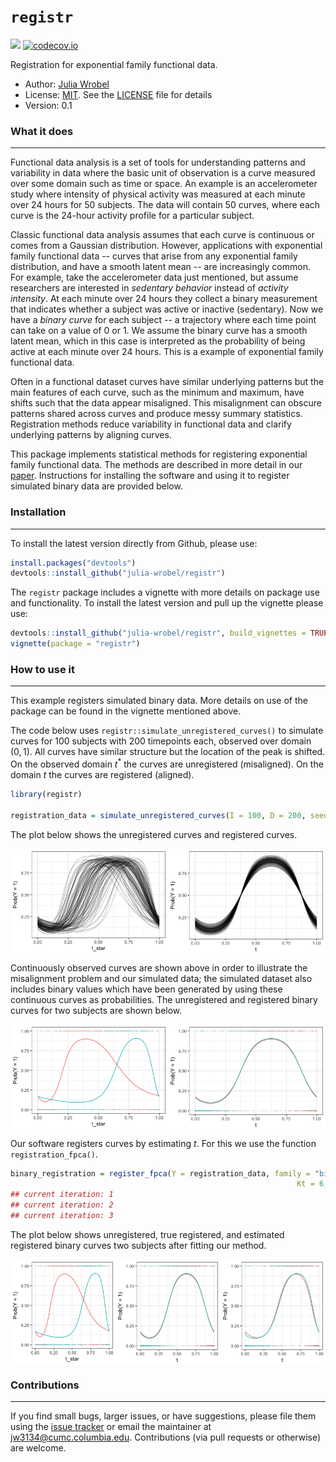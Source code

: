 
<!-- README.md is generated from README.Rmd. Please edit that file -->
`registr`
=========

[![](https://travis-ci.org/julia-wrobel/registr.svg?branch=master)](https://travis-ci.org/julia-wrobel/registr) [![codecov.io](https://codecov.io/gh/julia-wrobel/registr/coverage.svg?branch=master)](https://codecov.io/gh/julia-wrobel/registr/coverage.svg?branch=master)

Registration for exponential family functional data.

-   Author: [Julia Wrobel](http://juliawrobel.com)
-   License: [MIT](https://opensource.org/licenses/MIT). See the [LICENSE](LICENSE) file for details
-   Version: 0.1

### What it does

------------------------------------------------------------------------

Functional data analysis is a set of tools for understanding patterns and variability in data where the basic unit of observation is a curve measured over some domain such as time or space. An example is an accelerometer study where intensity of physical activity was measured at each minute over 24 hours for 50 subjects. The data will contain 50 curves, where each curve is the 24-hour activity profile for a particular subject.

Classic functional data analysis assumes that each curve is continuous or comes from a Gaussian distribution. However, applications with exponential family functional data -- curves that arise from any exponential family distribution, and have a smooth latent mean -- are increasingly common. For example, take the accelerometer data just mentioned, but assume researchers are interested in *sedentary behavior* instead of *activity intensity*. At each minute over 24 hours they collect a binary measurement that indicates whether a subject was active or inactive (sedentary). Now we have a *binary curve* for each subject -- a trajectory where each time point can take on a value of 0 or 1. We assume the binary curve has a smooth latent mean, which in this case is interpreted as the probability of being active at each minute over 24 hours. This is a example of exponential family functional data.

Often in a functional dataset curves have similar underlying patterns but the main features of each curve, such as the minimum and maximum, have shifts such that the data appear misaligned. This misalignment can obscure patterns shared across curves and produce messy summary statistics. Registration methods reduce variability in functional data and clarify underlying patterns by aligning curves.

This package implements statistical methods for registering exponential family functional data. The methods are described in more detail in our [paper](http://juliawrobel.com/Downloads/registration_ef.pdf). Instructions for installing the software and using it to register simulated binary data are provided below.

### Installation

------------------------------------------------------------------------

To install the latest version directly from Github, please use:

``` r
install.packages("devtools")
devtools::install_github("julia-wrobel/registr")
```

The `registr` package includes a vignette with more details on package use and functionality. To install the latest version and pull up the vignette please use:

``` r
devtools::install_github("julia-wrobel/registr", build_vignettes = TRUE)
vignette(package = "registr")
```

### How to use it

------------------------------------------------------------------------

This example registers simulated binary data. More details on use of the package can be found in the vignette mentioned above.

The code below uses `registr::simulate_unregistered_curves()` to simulate curves for 100 subjects with 200 timepoints each, observed over domain (0, 1). All curves have similar structure but the location of the peak is shifted. On the observed domain *t*<sup>\*</sup> the curves are unregistered (misaligned). On the domain *t* the curves are registered (aligned).

``` r
library(registr)

registration_data = simulate_unregistered_curves(I = 100, D = 200, seed = 2018)
```

The plot below shows the unregistered curves and registered curves.

<img src="README_files/figure-markdown_github-ascii_identifiers/plot_sim_data-1.png" style="display: block; margin: auto;" />

Continuously observed curves are shown above in order to illustrate the misalignment problem and our simulated data; the simulated dataset also includes binary values which have been generated by using these continuous curves as probabilities. The unregistered and registered binary curves for two subjects are shown below.

<img src="README_files/figure-markdown_github-ascii_identifiers/plot_2subjs-1.png" style="display: block; margin: auto;" />

Our software registers curves by estimating *t*. For this we use the function `registration_fpca()`.

``` r
binary_registration = register_fpca(Y = registration_data, family = "binomial", 
                                                                Kt = 6, Kh = 3, npc  = 1)
## current iteration: 1
## current iteration: 2
## current iteration: 3
```

The plot below shows unregistered, true registered, and estimated registered binary curves two subjects after fitting our method.

<img src="README_files/figure-markdown_github-ascii_identifiers/plot_fit-1.png" style="display: block; margin: auto;" />

### Contributions

------------------------------------------------------------------------

If you find small bugs, larger issues, or have suggestions, please file them using the [issue tracker](https://github.com/julia-wrobel/registr/issues) or email the maintainer at <jw3134@cumc.columbia.edu>. Contributions (via pull requests or otherwise) are welcome.
